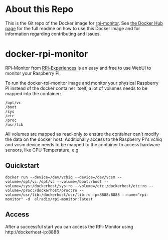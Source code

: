 # About this Repo

This is the Git repo of the Docker image for [rpi-monitor](https://hub.docker.com/r/michaelmiklis/rpi-monitor/). 
See [the Docker Hub page](https://hub.docker.com/r/michaelmiklis/rpi-monitor/) for the full readme on how to use this Docker 
image and for information regarding contributing and issues.

docker-rpi-monitor
========
RPi-Monitor from [RPi-Experiences](http://rpi-experiences.blogspot.de/p/rpi-monitor.html) is an easy and free to use WebUI to
monitor your Raspberry PI.

To run the docker-rpi-monitor image and monitor your physical Raspberry PI instead of the docker container itself, a lot of
volumes needs to be mapped into the container:

	/opt/vc
	/boot
	/sys	
	/etc	
	/proc	
	/usr/lib
	

All volumes are mapped as read-only to ensure the container can't modify the data on the docker host. Additionally access to
the Raspberry PI's vchiq and vcsm device needs to be mapped to the container to access hardware sensors, like CPU Temperature, e.g.

Quickstart
----------
	docker run --device=/dev/vchiq --device=/dev/vcsm --volume=/opt/vc:/opt/vc --volume=/boot:/boot --volume=/sys:/dockerhost/sys:ro --volume=/etc:/dockerhost/etc:ro --volume=/proc:/dockerhost/proc:ro --volume=/usr/lib:/dockerhost/usr/lib:ro -p=8888:8888 --name="rpi-monitor" -d  elradix/rpi-monitor:latest
	
Access
----------
After a successful start you can access the RPi-Monitor using http://dockerhost-ip:8888

